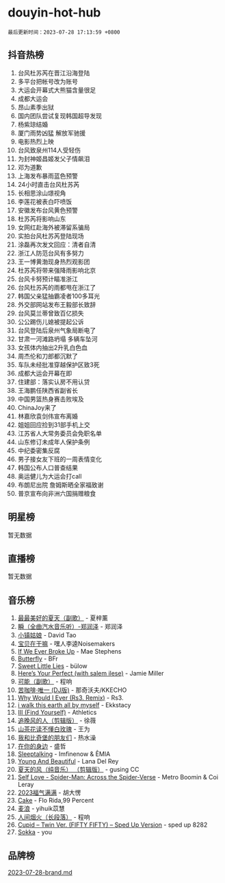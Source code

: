 # douyin-hot-hub

`最后更新时间：2023-07-28 17:13:59 +0800`

## 抖音热榜

1. 台风杜苏芮在晋江沿海登陆
1. 多平台把帐号改为账号
1. 大运会开幕式大熊猫含量很足
1. 成都大运会
1. 昂山素季出狱
1. 国内团队尝试复现韩国超导发现
1. 杨紫琼结婚
1. 厦门雨势凶猛 解放军驰援
1. 电影热烈上映
1. 台风致泉州114人受轻伤
1. 为封神姬昌姬发父子情飙泪
1. 邓为道歉
1. 上海发布暴雨蓝色预警
1. 24小时直击台风杜苏芮
1. 长相思涂山璟视角
1. 李莲花被表白吓喷饭
1. 安徽发布台风黄色预警
1. 杜苏芮将影响山东
1. 女网红赴海外被滞留系骗局
1. 实拍台风杜苏芮登陆现场
1. 涂磊再次发文回应：清者自清
1. 浙江人防范台风有多努力
1. 王一博黄渤现身热烈观影团
1. 杜苏芮将带来强降雨影响北京
1. 台风卡努预计瞄准浙江
1. 台风杜苏芮的雨都甩在浙江了
1. 韩国父亲猛抽霸凌者100多耳光
1. 外交部网站发布王毅部长致辞
1. 台风莫兰蒂曾致百亿损失
1. 公公踢伤儿媳被提起公诉
1. 台风登陆后泉州气象局断电了
1. 甘肃一河滩路坍塌 多辆车坠河
1. 女孩体内抽出2升乳白色血
1. 周杰伦和刀郎都沉默了
1. 车队未经批准穿越保护区致3死
1. 成都大运会开幕在即
1. 住建部：落实认房不用认贷
1. 王海鹏任陕西省副省长
1. 中国男篮热身赛击败埃及
1. ChinaJoy来了
1. 林嘉欣袁剑伟宣布离婚
1. 姐姐回应捡到31部手机上交
1. 江苏省人大常务委员会免职名单
1. 山东修订未成年人保护条例
1. 中纪委密集反腐
1. 男子接女友下班的一周表情变化
1. 韩国公布人口普查结果
1. 奥运健儿为大运会打call
1. 布朗尼出院 詹姆斯晒全家福致谢
1. 普京宣布向非洲六国捐赠粮食

## 明星榜

暂无数据

## 直播榜

暂无数据

## 音乐榜

1. [最最美好的夏天（副歌）](https://sf3-cdn-tos.douyinstatic.com/obj/tos-cn-ve-2774/o4FMghDLZkPIkCutdrsXlbTHcaZztBfeCp9AFS) - 夏梓薰
1. [瞬（全曲汽水音乐听）-郑润泽](https://sf3-cdn-tos.douyinstatic.com/obj/tos-cn-ve-2774/o4Vb9eJZClCZTnRQYy0BRSeHGrDtrkrQgIBvQt) - 郑润泽
1. [小镇姑娘](https://sf3-cdn-tos.douyinstatic.com/obj/tos-cn-ve-2774/1ee4fa49917d4e9e8f06512cc6e778d9) - David Tao
1. [宝贝在干嘛](https://sf3-cdn-tos.douyinstatic.com/obj/tos-cn-ve-2774/okW4hBCfJI5B2ZEgTCtikhMW7IafzNrBQIYkpJ) - 嘿人李逵Noisemakers
1. [If We Ever Broke Up](https://sf6-cdn-tos.douyinstatic.com/obj/tos-cn-ve-2774/o8onj5HDk0ImtBmO0URBfeyCDXQJMYkQ1gb8Zy) - Mae Stephens
1. [Butterfly](https://sf6-cdn-tos.douyinstatic.com/obj/tos-cn-ve-2774/oIw3zNLcWhUhUDWqtQxQfAx6IXsSBzbyCg7CM0) - BFr
1. [Sweet Little Lies](https://sf3-cdn-tos.douyinstatic.com/obj/tos-cn-ve-2774/cebdd23e942a452c84c197b17c22ac7a) - bülow
1. [Here’s Your Perfect (with salem ilese)](https://sf3-cdn-tos.douyinstatic.com/obj/tos-cn-ve-2774/076b1576c6c546598f803fe53da388a7) - Jamie Miller
1. [可能（副歌）](https://sf3-cdn-tos.douyinstatic.com/obj/tos-cn-ve-2774/cde1731888894259b333569393c2fb51) - 程响
1. [苦咖啡·唯一 (DJ版)](https://sf3-cdn-tos.douyinstatic.com/obj/tos-cn-ve-2774/oohZWXUzNXlh9bzpBgNUfJCQHGILwWgDBaejQt) - 那奇沃夫/KKECHO
1. [Why Would I Ever (Rs3. Remix)](https://sf3-cdn-tos.douyinstatic.com/obj/tos-cn-ve-2774/oQNX0xZhO8IXeCRjCJQUZzkfQNLi2ItDAzEBgz) - Rs3.
1. [i walk this earth all by myself](https://sf3-cdn-tos.douyinstatic.com/obj/tos-cn-ve-2774/c751e38547b548b389ff6e1b9203b1de) - Ekkstacy
1. [III (Find Yourself)](https://sf6-cdn-tos.douyinstatic.com/obj/tos-cn-ve-2774/3b9e482a6da74de29fd5e2440e4373b4) - Athletics
1. [追晚风的人（剪辑版）](https://sf3-cdn-tos.douyinstatic.com/obj/tos-cn-ve-2774/560835060af84ac29cd5c12e2a98f7eb) - 徐薇
1. [山茶花读不懂白玫瑰](https://sf6-cdn-tos.douyinstatic.com/obj/tos-cn-ve-2774/osfn8B7DktrRHEPJgPCfDbw7QDQEkwC16BxZg9) - 王为
1. [我和比奇堡的朋友们](https://sf3-cdn-tos.douyinstatic.com/obj/tos-cn-ve-2774/f0505db981ea4a6d91453a15924a82aa) - 热水澡
1. [在你的身边](https://sf3-cdn-tos.douyinstatic.com/obj/tos-cn-ve-2774/9dce2ee6c9f84c17a6d68458730d7ae8) - 盛哲
1. [Sleeptalking](https://sf3-cdn-tos.douyinstatic.com/obj/tos-cn-ve-2774/f23bc60230804ede98a163e1926e0857) - Imfinenow & ÊMIA
1. [Young And Beautiful](https://sf3-cdn-tos.douyinstatic.com/obj/tos-cn-ve-2774/3ca6987c98c947768abb9cce3ee5530c) - Lana Del Rey
1. [夏天的风（纯音乐） （剪辑版）](https://sf6-cdn-tos.douyinstatic.com/obj/tos-cn-ve-2774/oUzLjBZZFQAoNRmGokEeD5zfQCObp6UeFAnTa6) - gusing CC
1. [Self Love - Spider-Man: Across the Spider-Verse](https://sf6-cdn-tos.douyinstatic.com/obj/tos-cn-ve-2774/o8YzagIFYnO2FNIznDQzpeeLfrdCVAbYDDaLoS) - Metro Boomin & Coi Leray
1. [2023福气满满](https://sf6-cdn-tos.douyinstatic.com/obj/tos-cn-ve-2774/ocebsi6kbCVkBMAcDJkqdZpBQMubYSQetK2gQn) - 胡大愣
1. [Cake](https://sf6-cdn-tos.douyinstatic.com/obj/tos-cn-ve-2774/3545db16eba4434c853ab891b2b752af) - Flo Rida,99 Percent
1. [麦浪](https://sf3-cdn-tos.douyinstatic.com/obj/tos-cn-ve-2774/872ff36b718445c6a3882ba18b546970) - yihuik苡慧
1. [人间烟火（长段落）](https://sf3-cdn-tos.douyinstatic.com/obj/tos-cn-ve-2774/eeb7f9f284d74db097f8341ace44bfa2) - 程响
1. [Cupid – Twin Ver. (FIFTY FIFTY) – Sped Up Version](https://sf6-cdn-tos.douyinstatic.com/obj/tos-cn-ve-2774/oMonQQ6t8nCfUnw44y8XBZkJytCgEBtWYebB2D) - sped up 8282
1. [Sokka](https://sf6-cdn-tos.douyinstatic.com/obj/tos-cn-ve-2774/b9c3e305c0474c898ce221c7aa498547) - you

## 品牌榜

[2023-07-28-brand.md](2023-07-28-brand.md)
